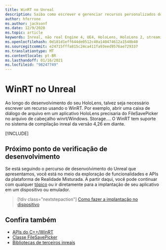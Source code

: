 ```yaml
---
title: WinRT no Unreal
description: Saiba como escrever e gerenciar recursos personalizados do WinRT em aplicativos de realidade misturados reais para dispositivos HoloLens.
author: hferrone
ms.author: jacksonf
ms.date: 12/9/2020
ms.topic: article
keywords: Inreal, não real Engine 4, UE4, HoloLens, HoloLens 2, streaming, comunicação remota, realidade mista, desenvolvimento, introdução, recursos, novo projeto, emulador, documentação, guias, recursos, hologramas, desenvolvimento de jogos, headset de realidade misturada, headset de realidade mista do Windows, headset de realidade virtual, WinRT, DLL
ms.openlocfilehash: 0d181d1eff644de0512c40a140474612a1540b40
ms.sourcegitcommit: e24715fffa815c24ca411fa93eed9576ae729337
ms.translationtype: MT
ms.contentlocale: pt-BR
ms.lasthandoff: 01/16/2021
ms.locfileid: "98247749"
---
```

# <a name="winrt-in-unreal"></a>WinRT no Unreal

Ao longo do desenvolvimento do seu HoloLens, talvez seja necessário escrever um recurso usando o WinRT. Por exemplo, abrir uma caixa de diálogo de arquivo em um aplicativo HoloLens precisaria do FileSavePicker no arquivo de cabeçalho winrt/Windows. Storage.... O WinRT tem suporte no sistema de compilação inreal da versão 4,26 em diante.

[!INCLUDE[](includes/tabs-winRT.md)]

## <a name="next-development-checkpoint"></a>Próximo ponto de verificação de desenvolvimento

Se está seguindo o percurso de desenvolvimento do Unreal que apresentamos, você está no meio da exploração de funcionalidades e APIs da plataforma de Realidade Misturada. A partir daqui, você pode continuar com qualquer [tópico](unreal-development-overview.md#3-advanced-features) ou ir diretamente para a implantação de seu aplicativo em um dispositivo ou emulador.

> [!div class="nextstepaction"]
> [Como fazer a implantação no dispositivo](unreal-deploying.md)

## <a name="see-also"></a>Confira também

* [APIs do C++/WinRT](https://docs.microsoft.com/windows/uwp/cpp-and-winrt-apis/)
* [Classe FileSavePicker](https://docs.microsoft.com/uwp/api/Windows.Storage.Pickers.FileSavePicker) 
* [Bibliotecas de terceiros inreais](https://docs.unrealengine.com/Programming/BuildTools/UnrealBuildTool/ThirdPartyLibraries/index.html) 
